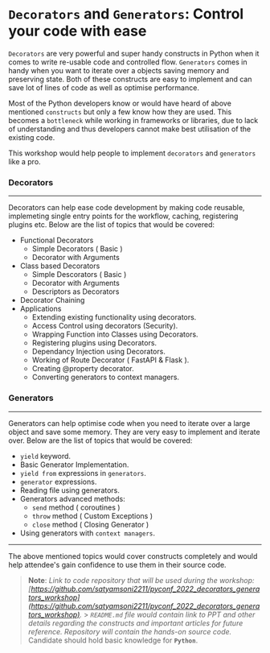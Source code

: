 # `Decorators` and `Generators`: Control your code with ease

`Decorators` are very powerful and super handy constructs in Python when it comes to write re-usable code and controlled flow. `Generators` comes in handy when you want to iterate over a objects saving memory and preserving state. Both of these constructs are easy to implement and can save lot of lines of code as well as optimise performance.

Most of the Python developers know or would have heard of above mentioned `constructs` but only a few know how they are used. This becomes a `bottleneck` while working in frameworks or libraries, due to lack of understanding and thus developers cannot make best utilisation of the existing code.

This workshop would help people to implement `decorators` and `generators` like a pro.

### Decorators

---

Decorators can help ease code development by making code reusable, implemeting single entry points for the workflow, caching, registering plugins etc. Below are the list of topics that would be covered:

- Functional Decorators
  - Simple Decorators ( Basic )
  - Decorator with Arguments
- Class based Decorators
  - Simple Descorators ( Basic )
  - Decorator with Arguments
  - Descriptors as Decorators
- Decorator Chaining
- Applications
  - Extending existing functionality using decorators.
  - Access Control using decorators (Security).
  - Wrapping Function into Classes using Decorators.
  - Registering plugins using Decorators.
  - Dependancy Injection using Decorators.
  - Working of Route Decorator ( FastAPI & Flask ).
  - Creating @property decorator.
  - Converting generators to context managers.

### Generators

---

Generators can help optimise code when you need to iterate over a large object and save some memory. They are very easy to implement and iterate over. Below are the list of topics that would be covered:

- `yield` keyword.
- Basic Generator Implementation.
- `yield from` expressions in `generators`.
- `generator` expressions.
- Reading file using generators.
- Generators advanced methods:
  - `send` method ( coroutines )
  - `throw` method ( Custom Exceptions )
  - `close` method ( Closing Generator )
- Using generators with `context managers`.

---

The above mentioned topics would cover constructs completely and would help attendee's gain confidence to use them in their source code.

> **Note**:
> _Link to code repository that will be used during the workshop: [https://github.com/satyamsoni2211/pyconf_2022_decorators_generators_workshop](https://github.com/satyamsoni2211/pyconf_2022_decorators_generators_workshop)._ > _`README.md` file would contain link to PPT and other details regarding the constructs and important articles for future reference. Repository will contain the hands-on source code._
> Candidate should hold basic knowledge for **`Python`**.
